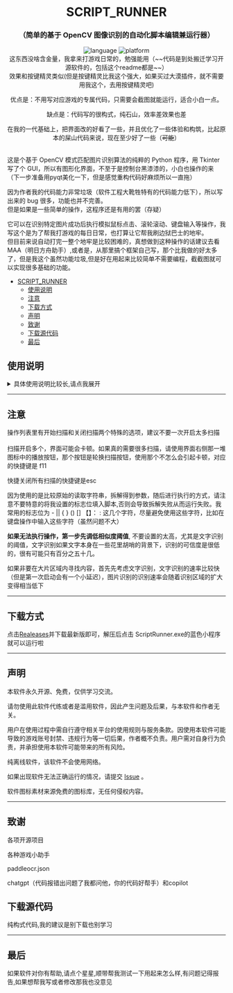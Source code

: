 
<div align="center">

# SCRIPT_RUNNER

### （简单的基于 OpenCV 图像识别的自动化脚本编辑兼运行器）<br>

<div>
    <img alt="language" src="https://img.shields.io/badge/Language-Python-blue">
    <img alt="platform" src="https://img.shields.io/badge/platform-Windows-blue?style=flat-square&color=4096d8">
</div>
这东西没啥含金量，我拿来打游戏日常的，勉强能用（~~代码是到处搬迁学习开源软件的，包括这个readme都是~~）<br>
效果和按键精灵类似(但是按键精灵比我这个强大，如果买过大漠插件，就不需要用我这个，去用按键精灵吧)<br>

优点是：不用写对应游戏的专属代码，只需要会截图就能运行，适合小白一点。<br>

缺点是：代码写的很构式，纯石山，效率差效果也差

在我的一代基础上，把界面改的好看了一些，并且优化了一些体验和构筑，比起原本的屎山代码来说，现在至少好了一些（~~可能~~）<br>
<br>

</div>

这是个基于 OpenCV 模式匹配图片识别算法的纯粹的 Python 程序，用 Tkinter 写了个 GUI，所以有图形化界面，不至于是控制台黑漆漆的，小白也操作的来（下一步准备用pyqt美化一下，但是感觉重构代码好麻烦所以一直拖）<br>

因为作者我的代码能力非常垃圾（软件工程大靴牲特有的代码能力低下），所以写出来的 bug 很多，功能也并不完善。<br>
但是如果是一些简单的操作，这程序还是有用的罢（存疑）<br>

它可以在识别特定图片成功后执行模拟鼠标点击、滚轮滚动、键盘输入等操作，我写这个是为了帮我打游戏的每日日常，也打算让它帮我刷边狱巴士的地牢。<br>
但目前来说自动打完一整个地牢是比较困难的，真想做到这种操作的话建议去看 MAA（明日方舟助手）,或者是，从那里搞个框架自己写，那个比我做的好太多了，但是我这个虽然功能垃圾,但是好在用起来比较简单不需要编程，截截图就可以实现很多基础的功能。<br>

<!-- TOC -->
- [SCRIPT_RUNNER](#script_runner)
  - [使用说明](#使用说明)
  - [注意](#注意)
  - [下载方式](#下载方式)
  - [声明](#声明)
  - [致谢](#致谢)
  - [下载源代码](#下载源代码)
  - [最后](#最后)
    <!-- TOC -->

## 使用说明

<details>
  <summary>具体使用说明比较长,请点我展开</summary>
![image](./readmepic/main_window.png)
**一.选择需要识别的对象**
![image](./readmepic/photo1.png)

- **图片识别**：点击浏览，填入图片地址,例如【C:/Users/HP/Desktop/limbus/1.jpg】（不包含方括号）；
- **文字识别**：在图片地址的位置输入文字，程序会自动判断是图片识别还是文字识别

---
**二.选择需要识别的区域并且填入**

- **手动框选**：点击后界面变白，用鼠标在一个区域拖动一个区域，和你电脑上的QQ截图类似的效果
- **一键截图**：与手动框选相同的操作，但是会同时将框选内容的图片截图保存下来，并且填入图文1所在的输入框
- **删除地址**：框选识别区域后会自动将该识别地址保存到空地址栏，一共四个地址，如果有不需要的地址，请点击删除地址将该地址变为【0，0，0，0】，如果需要，那么就不用点击这个按钮
- **选择图片所需地址**  在需要识别图片匹配对应的地址，如地址1对应 【982，97，1094，176】的扫描区域 （前两个数字是扫描区域左上角的坐标,后两个数字是右下角的坐标）。如果a图片需要扫描的区域就是这里，那就在a图片填入的输入框（我们这里假设填入的是图文1，也就是第一行）后面的地址栏选择 【地址1】即可让a图片对应的扫描区域正确。

---
**三.其他识别功能（选填）**

- **扫描策略**：默认的扫描策略是 【全部满足】

也就是说如果你 多个地址栏位都填入了内容，例如【图文一 图文二 图文三】 分别填入了 a图片，b图片,c图片，地址分别选择了 地址1 地址2，地址3

那么你必须得满足

1.地址1的位置识别到a图片

2.地址2的位置识别到b图片

3.地址3的位置识别到c图片

三个同时满足，才会执行你设计的脚本，否则不会执行

如果是选择了满足一个，那么这三个要求，只需要满足其中一个即可执行脚本操作

- **选择窗口**：点击后，选择一个你需要脚本运行的窗口，只有在你选择的窗口置顶的情况下才会运行，如果不在的话脚本工具会提示你该窗口未置顶，这个功能主要是防止你一边开着脚本一边和人聊天，突然识别成功运行脚本，抢了你的鼠标和键盘乱动，导致在qq界面发一大堆莫名奇妙的东西出去（老版本的就会导致这个问题,我经常开着和人聊天突然开始乱按p键···）

---
**四.设计脚本内容**

![image](./readmepic/photo2.png)

当你设计的图片识别区块正常的时候，就是时候进入到脚本设计环节了。

在图片识别成功（或文字识别）的时候，就会开始执行脚本。

本软件无需用户进行脚本代码的编写，改为给你提供一系列的脚本选项，都是自动化需要用到的鼠标键盘操作，你在这些选项中选择并且自由组合，完成其他脚本工具做到的功能。

目前提供的脚本选项有

#### **1.等待时间**：脚本操作之间的等待时间,也可以选择等待图文识别成功；

等待识别成功可以当作成功的判断符号，将执行成功条件的判断条件加入（比如，打开 微信 的成功条件就是 在【头像位置】识别到【微信头像图片】），你就可以判断是否成功执行了，因为如果没成功的话，下一次执行就会拖到很长时间以后

![image](./readmepic/opr1.png) ![image](./readmepic/opr2.png)

#### **2.键盘操作**：按键多按（如ctrl+v的操作），长按，单点，打字。

多按:如ctrl+v之类的多个按键同时按下的操作

长按:按住某个按键不放

单点:单次按下某个按键

多按长按:一次性按下多个按键不放下

打字:按顺序输出多个文字，如打字 pinyin  就会输出 pinyin 此时如果你是中文输入法，再按下 空格 （space） 就会打出 拼音了。

当然，打字的输入你可以直接输入中文,软件会自动帮你拆解成拼音的。比如输入 “拼音”  点击确认后会自动帮你变为[(pinyin)]



**注意：**某些情况自动读取会出现问题,建议使用手写输入

例如,如果你想多按 alt+tab 触发了alt+tab切屏,此时自动读取只能读取到alt，因为你按下tab的时候就切页了，切页后的无法读取

这时候就要切换为手写,手动输入 alt+tab 到键中。

但是大多数时候自动读取还是好用的，因为键盘上的特殊按键, 例如control键，每次都要手打也太麻烦了,还要查询怎么拼写,所以键盘操作默认是自动读取的。

![image](./readmepic/opr3.png)

#### **3.鼠标操作**：鼠标左键右键中键，长按，单点，双击

通常情况下点击录制点击即可，会将屏幕变白，此时在屏幕上点击你想要点击的位置,录制下点击（注意,左键右键中键都是可以的）

匹配区域则是指，在扫描匹配到的位置进行点击（匹配区域的正中心点），例如：打地鼠游戏，扫描到地鼠，在地鼠的位置点击才能打到地鼠，所以如果你想要点击的位置是不固定的，但是又有相同的特征，请使用此功能！

**注意：**如果匹配区域未被扫描到，点击位置会是 （0，0）

这种情况发生在 这一页你有多个扫描,满足方式选择了【满足一个】。当图文1被识别到，触发满足一个，启动了脚本执行，但是你点击脚本的位置选择是【图文2匹配区域+变动值0/0】 ，显然图文2并没有被识别到，自然图文2的点位会是（0，0）,这就会导致问题出现，所以请确保是在能被识别的点位产生点击

![image](./readmepic/opr4.png)![image](./readmepic/opr5.png)

#### 4.**鼠标拖动**：鼠标拖动/滑动  可以画曲线

第一行，是用于选择绘制曲线的方法。第二行用于曲线执行时的方式

绘制轨迹由一连串的点组成，如果是曲线，那么这些点会相当多，如果是直线，就会比较的短。

**录制曲线**：界面同样被白色蒙版覆盖，你可以在上面画出一条曲线或者直线，按下鼠标开始记录，松开鼠标停止记录

注意，录制时间会影响到曲线执行时的总时间，虽然影响效果不大（一条线点太多了，执行效率会被大大拖慢）

**手动输入**：你可以手动输入一条线的起始点到终止点,当然，这里的起始点和终止点都可以选择匹配区域,

比如，你可以将【垃圾.txt】 和 【回收站】添加到图文1 和图文2；创建拖动，选择手动输入，起始点选择【图文1】，结束点选择【图文2】，变动值都填0

那么就可以实现将【垃圾.txt】拖入回收站的操作了，并且不论这两个东西在桌面的什么地方，都可以识别并且自动创建这么一条拖动轨迹将【垃圾.txt】拖入回收站

![image](./readmepic/opr6.png)

![image](./readmepic/opr7.png) 

#### 5.**滚轮**：滚轮操作

滚轮用手指从后向前面滚为正数，从前面往后面滚为负数。滚轮的具体步数你可以直接对着窗口滑动,会记录下你滚动的步数，大致感知以下你需要多少次滚轮步数即可。

![image](./readmepic/opr8.png)

#### 6.**开启/关闭扫描**：顾名思义，开启或者关闭某个扫描的功能。

有了这个，就可以a扫描成功后关闭b扫描这样子设计了

选择需要操作的标签，选择需要执行的次数（无限循环/1次/10次）

![image](./readmepic/opr9.png)

---
**五.设置相似度与扫描间隔等特殊数值**

![image](./readmepic/photo3.png)

- **设置相似度**：脚本扫描的相似度阈值，高于这个相似度才会执行，可以拖动滑槽选择数值，图片中的是82%相似度；

- **设置随机偏移**：按键点击之间的随机变动值，让脚本的操作更加的不稳定，像真人

- **设置默认图片/快捷键/默认事件（即默认脚本）**：即每次单开新的扫描页面的默认填入值，注意一下，软件是可以挂托盘运行的哦，在设置快捷键中，关闭方式填入最小化，关闭软件就会将软件最小化到托盘，不影响扫描和操作，对托盘图标右键，就可以彻底关闭啦，但是我的建议是别整，这部分代码可能有bug，没怎么在意这部分代码。

    默认快捷键是esc:关闭所有扫描   和  f11循环开启所有扫描，可以点击设置快捷键按钮去修改

- **设置扫描间隔**：扫描与扫描之间的间隔，默认是100ms

- **设置定时结束**：设置定时定点结束，可以设置100s后结束，或者设置扫描100次后结束，或者设置脚本运行100次后结束

- **初始化扫描**：将当前页面的扫描数据全部初始化，填入默认的图片与脚本

- **错误日志**：即打开错误日志文件夹查看有无报错

------

**六.开始扫描，等待扫描成功后脚本执行**

![image](./readmepic/photo4.png)

**1.选择循环次数（默认无限循环）**

无限循环搭配扫描次数限制，你就可以选择定次数结束了

**2.点击开始扫描**

注意左边的未开始扫描的灰色标签，此标签会实时显示目前的情况，当出现问题时也会提醒你

</details>

---

## 注意

操作列表里有开始扫描和关闭扫描两个特殊的选项，建议不要一次开启太多扫描<br><br>
扫描开启多个，界面可能会卡顿。如果真的需要很多扫描，请使用界面右侧那一堆图标中的播放按钮，那个按钮是轮换扫描按钮，使用那个不怎么会引起卡顿，对应的快捷键是 f11<br>

快捷关闭所有扫描的快捷键是esc<br>

因为使用的是比较原始的读取字符串，拆解得到参数，随后进行执行的方式，请注意不要特意的将我设置的标志位填入脚本,否则会导致拆解失败从而运行失败。我常用的标志位为  - || { }  ()  []  【】： : 这几个字符，尽量避免使用这些字符，比如在键盘操作中输入这些字符（虽然问题不大）

**如果无法执行操作，第一步先调低相似度阈值**, 不要设置的太高，尤其是文字识别的阈值，文字识别如果文字本身在一些花里胡哨的背景下，识别的可信度是很低的，很有可能只有百分之五十几。

如果非要在大片区域内寻找内容，首先先考虑文字识别，文字识别的速率比较快（但是第一次启动会有一个小延迟），图片识别的识别速率会随着识别区域的扩大变得相当低下

---

## 下载方式

点击[Realeases](https://github.com/mrmanforgithub/Easy_ScriptRunner/releases)并下载最新版即可，解压后点击 ScriptRunner.exe的蓝色小程序就可以运行啦

---

## 声明

本软件永久开源、免费，仅供学习交流。

请勿使用此软件代练或者是滥用软件，因此产生问题及后果，与本软件和作者无关。

用户在使用过程中需自行遵守相关平台的使用规则与服务条款。因使用本软件可能导致的游戏账号封禁、违规行为等一切后果，作者概不负责。用户需对自身行为负责，并承担使用本软件可能带来的所有风险。

纯离线软件，该软件不会使用网络。

如果出现软件无法正确运行的情况，请提交 [Issue](https://github.com/mrmanforgithub/Easy_ScriptRunner/issues) 。

软件图标素材来源免费的图标库，无任何侵权内容。

---

## 致谢

各项开源项目

各种游戏小助手

paddleocr.json

chatgpt（代码报错出问题了我都问他，你的代码好帮手）和copilot

## 下载源代码

纯构式代码,我的建议是别下载也别学习

---

## 最后

如果软件对你有帮助,请点个星星,顺带帮我测试一下用起来怎么样,有问题记得报告,如果想帮我写或者修改那我也没意见
